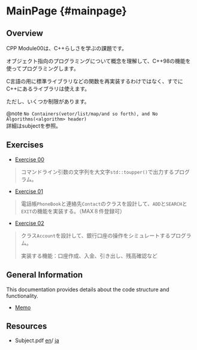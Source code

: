 # MainPage {#mainpage}

## Overview

CPP Module00は、C++らしさを学ぶの課題です。

オブジェクト指向のプログラミングについて概念を理解して、C++98の機能を使ってプログラミングします。

C言語の用に標準ライブラリなどの関数を再実装するわけではなく、すでにC++にあるライブラリは使えます。

ただし、いくつか制限があります。

@note
`No Containers(vetor/list/map/and so forth), and No Algorithms(<algorithm> header)`
<br>
詳細はsubjectを参照。

## Exercises

- [Exercise 00](ex00.md)
> コマンドライン引数の文字列を大文字`std::toupper()`で出力するプログラム。
- [Exercise 01](ex01.md)
> 電話帳`PhoneBook`と連絡先`Contact`のクラスを設計して、`ADD`と`SEARCH`と`EXIT`の機能を実装する。（MAX８件登録可）
- [Exercise 02](ex02.md)
> クラス`Account`を設計して、銀行口座の操作をシミュレートするプログラム。
> 
> 実装する機能：口座作成、入金、引き出し、残高確認など

## General Information

This documentation provides details about the code structure and functionality.

* [Memo](memo.md)

## Resources

- Subject.pdf 
[en](https://drive.google.com/file/d/1bHgO-yX59L8gTJXajzJ-n9pYi3qowqCV/view?usp=drive_link)/
[ja](https://drive.google.com/file/d/19VoENEpsWAJKqaQf1aPqD8vSSXvwqrdQ/view?usp=drive_link)
